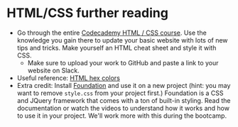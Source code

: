 # HTML/CSS further reading

* Go through the entire [Codecademy HTML / CSS course](https://www.codecademy.com/learn/learn-html-css). Use the knowledge you gain there to update your basic website with lots of new tips and tricks. Make yourself an HTML cheat sheet and style it with CSS.
  * Make sure to upload your work to GitHub and paste a link to your website on Slack.
* Useful reference: [HTML hex colors](http://htmlcolorcodes.com/)
* Extra credit: Install [Foundation](http://foundation.zurb.com) and use it on a new project \(hint: you may want to remove `style.css` from your project first.\) Foundation is a CSS and JQuery framework that comes with a ton of built-in styling. Read the documentation or watch the videos to understand how it works and how to use it in your project. We'll work more with this during the bootcamp.



